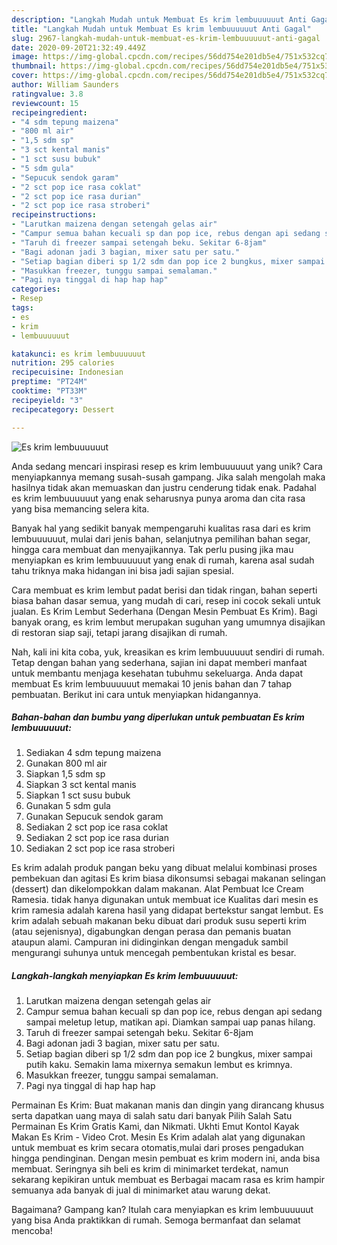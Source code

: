 ```yaml
---
description: "Langkah Mudah untuk Membuat Es krim lembuuuuuut Anti Gagal"
title: "Langkah Mudah untuk Membuat Es krim lembuuuuuut Anti Gagal"
slug: 2967-langkah-mudah-untuk-membuat-es-krim-lembuuuuuut-anti-gagal
date: 2020-09-20T21:32:49.449Z
image: https://img-global.cpcdn.com/recipes/56dd754e201db5e4/751x532cq70/es-krim-lembuuuuuut-foto-resep-utama.jpg
thumbnail: https://img-global.cpcdn.com/recipes/56dd754e201db5e4/751x532cq70/es-krim-lembuuuuuut-foto-resep-utama.jpg
cover: https://img-global.cpcdn.com/recipes/56dd754e201db5e4/751x532cq70/es-krim-lembuuuuuut-foto-resep-utama.jpg
author: William Saunders
ratingvalue: 3.8
reviewcount: 15
recipeingredient:
- "4 sdm tepung maizena"
- "800 ml air"
- "1,5 sdm sp"
- "3 sct kental manis"
- "1 sct susu bubuk"
- "5 sdm gula"
- "Sepucuk sendok garam"
- "2 sct pop ice rasa coklat"
- "2 sct pop ice rasa durian"
- "2 sct pop ice rasa stroberi"
recipeinstructions:
- "Larutkan maizena dengan setengah gelas air"
- "Campur semua bahan kecuali sp dan pop ice, rebus dengan api sedang sampai meletup letup, matikan api. Diamkan sampai uap panas hilang."
- "Taruh di freezer sampai setengah beku. Sekitar 6-8jam"
- "Bagi adonan jadi 3 bagian, mixer satu per satu."
- "Setiap bagian diberi sp 1/2 sdm dan pop ice 2 bungkus, mixer sampai putih kaku. Semakin lama mixernya semakun lembut es krimnya."
- "Masukkan freezer, tunggu sampai semalaman."
- "Pagi nya tinggal di hap hap hap"
categories:
- Resep
tags:
- es
- krim
- lembuuuuuut

katakunci: es krim lembuuuuuut 
nutrition: 295 calories
recipecuisine: Indonesian
preptime: "PT24M"
cooktime: "PT33M"
recipeyield: "3"
recipecategory: Dessert

---
```



![Es krim lembuuuuuut](https://img-global.cpcdn.com/recipes/56dd754e201db5e4/751x532cq70/es-krim-lembuuuuuut-foto-resep-utama.jpg)

Anda sedang mencari inspirasi resep es krim lembuuuuuut yang unik? Cara menyiapkannya memang susah-susah gampang. Jika salah mengolah maka hasilnya tidak akan memuaskan dan justru cenderung tidak enak. Padahal es krim lembuuuuuut yang enak seharusnya punya aroma dan cita rasa yang bisa memancing selera kita.

Banyak hal yang sedikit banyak mempengaruhi kualitas rasa dari es krim lembuuuuuut, mulai dari jenis bahan, selanjutnya pemilihan bahan segar, hingga cara membuat dan menyajikannya. Tak perlu pusing jika mau menyiapkan es krim lembuuuuuut yang enak di rumah, karena asal sudah tahu triknya maka hidangan ini bisa jadi sajian spesial.

Cara membuat es krim lembut padat berisi dan tidak ringan, bahan seperti biasa bahan dasar semua, yang mudah di cari, resep ini cocok sekali untuk jualan. Es Krim Lembut Sederhana (Dengan Mesin Pembuat Es Krim). Bagi banyak orang, es krim lembut merupakan suguhan yang umumnya disajikan di restoran siap saji, tetapi jarang disajikan di rumah.


Nah, kali ini kita coba, yuk, kreasikan es krim lembuuuuuut sendiri di rumah. Tetap dengan bahan yang sederhana, sajian ini dapat memberi manfaat untuk membantu menjaga kesehatan tubuhmu sekeluarga. Anda dapat membuat Es krim lembuuuuuut memakai 10 jenis bahan dan 7 tahap pembuatan. Berikut ini cara untuk menyiapkan hidangannya.

<!--inarticleads1-->

##### Bahan-bahan dan bumbu yang diperlukan untuk pembuatan Es krim lembuuuuuut:

1. Sediakan 4 sdm tepung maizena
1. Gunakan 800 ml air
1. Siapkan 1,5 sdm sp
1. Siapkan 3 sct kental manis
1. Siapkan 1 sct susu bubuk
1. Gunakan 5 sdm gula
1. Gunakan Sepucuk sendok garam
1. Sediakan 2 sct pop ice rasa coklat
1. Sediakan 2 sct pop ice rasa durian
1. Sediakan 2 sct pop ice rasa stroberi


Es krim adalah produk pangan beku yang dibuat melalui kombinasi proses pembekuan dan agitasi Es krim biasa dikonsumsi sebagai makanan selingan (dessert) dan dikelompokkan dalam makanan. Alat Pembuat Ice Cream Ramesia. tidak hanya digunakan untuk membuat ice Kualitas dari mesin es krim ramesia adalah karena hasil yang didapat bertekstur sangat lembut. Es krim adalah sebuah makanan beku dibuat dari produk susu seperti krim (atau sejenisnya), digabungkan dengan perasa dan pemanis buatan ataupun alami. Campuran ini didinginkan dengan mengaduk sambil mengurangi suhunya untuk mencegah pembentukan kristal es besar. 

<!--inarticleads2-->

##### Langkah-langkah menyiapkan Es krim lembuuuuuut:

1. Larutkan maizena dengan setengah gelas air
1. Campur semua bahan kecuali sp dan pop ice, rebus dengan api sedang sampai meletup letup, matikan api. Diamkan sampai uap panas hilang.
1. Taruh di freezer sampai setengah beku. Sekitar 6-8jam
1. Bagi adonan jadi 3 bagian, mixer satu per satu.
1. Setiap bagian diberi sp 1/2 sdm dan pop ice 2 bungkus, mixer sampai putih kaku. Semakin lama mixernya semakun lembut es krimnya.
1. Masukkan freezer, tunggu sampai semalaman.
1. Pagi nya tinggal di hap hap hap


Permainan Es Krim: Buat makanan manis dan dingin yang dirancang khusus serta dapatkan uang maya di salah satu dari banyak Pilih Salah Satu Permainan Es Krim Gratis Kami, dan Nikmati. Ukhti Emut Kontol Kayak Makan Es Krim - Video Crot. Mesin Es Krim adalah alat yang digunakan untuk membuat es krim secara otomatis,mulai dari proses pengadukan hingga pendinginan. Dengan mesin pembuat es krim modern ini, anda bisa membuat. Seringnya sih beli es krim di minimarket terdekat, namun sekarang kepikiran untuk membuat es Berbagai macam rasa es krim hampir semuanya ada banyak di jual di minimarket atau warung dekat. 

Bagaimana? Gampang kan? Itulah cara menyiapkan es krim lembuuuuuut yang bisa Anda praktikkan di rumah. Semoga bermanfaat dan selamat mencoba!
